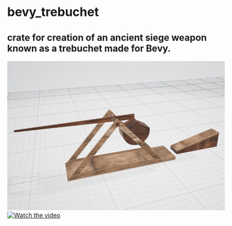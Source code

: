 # bevy_trebuchet
## crate for creation  of an ancient siege weapon known as a trebuchet made for Bevy.  
![Trebuchet](img/image1.png)  
[![Watch the video](https://img.youtube.com/vi/K_OJGsxl0fk/maxresdefault.jpg)](https://youtu.be/K_OJGsxl0fk)
